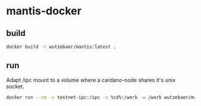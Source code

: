 # mantis-docker

## build

```bash
docker build -t wutzebaer/mantis:latest .
```

## run

Adapt /ipc mount to a volume where a cardano-node shares it's unix socket.

```bash
docker run --rm -v testnet-ipc:/ipc -v %cd%:/work -w /work wutzebaer/mantis mantis chain-scripts sample-testnet.mantis --output /work/scripts
```
